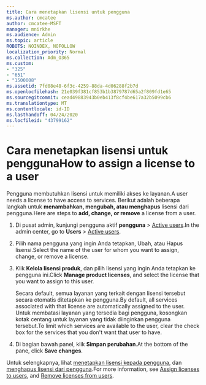 ```yaml
---
title: Cara menetapkan lisensi untuk pengguna
ms.author: cmcatee
author: cmcatee-MSFT
manager: mnirkhe
ms.audience: Admin
ms.topic: article
ROBOTS: NOINDEX, NOFOLLOW
localization_priority: Normal
ms.collection: Adm_O365
ms.custom:
- "325"
- "651"
- "1500008"
ms.assetid: 7fd08e48-6f3c-4259-88da-4d06288f2b7d
ms.openlocfilehash: 21e039f381cf853b1b3879787d65a2f809fd1e65
ms.sourcegitcommit: cead49883943b0eb413f8cf4be617a32b5099cb6
ms.translationtype: MT
ms.contentlocale: id-ID
ms.lasthandoff: 04/24/2020
ms.locfileid: "43799162"
---
```

# <a name="how-to-assign-a-license-to-a-user"></a><span data-ttu-id="0d370-102">Cara menetapkan lisensi untuk pengguna</span><span class="sxs-lookup"><span data-stu-id="0d370-102">How to assign a license to a user</span></span>

<span data-ttu-id="0d370-103">Pengguna membutuhkan lisensi untuk memiliki akses ke layanan.</span><span class="sxs-lookup"><span data-stu-id="0d370-103">A user needs a license to have access to services.</span></span> <span data-ttu-id="0d370-104">Berikut adalah beberapa langkah untuk **menambahkan, mengubah, atau menghapus** lisensi dari pengguna.</span><span class="sxs-lookup"><span data-stu-id="0d370-104">Here are steps to **add, change, or remove** a license from a user.</span></span>
  
1. <span data-ttu-id="0d370-105">Di pusat admin, kunjungi pengguna aktif **pengguna** \> [Active users](https://go.microsoft.com/fwlink/p/?linkid=834822).</span><span class="sxs-lookup"><span data-stu-id="0d370-105">In the admin center, go to **Users** \> [Active users](https://go.microsoft.com/fwlink/p/?linkid=834822).</span></span>

2. <span data-ttu-id="0d370-106">Pilih nama pengguna yang ingin Anda tetapkan, Ubah, atau Hapus lisensi.</span><span class="sxs-lookup"><span data-stu-id="0d370-106">Select the name of the user for whom you want to assign, change, or remove a license.</span></span>

3. <span data-ttu-id="0d370-107">Klik **Kelola lisensi produk**, dan pilih lisensi yang ingin Anda tetapkan ke pengguna ini.</span><span class="sxs-lookup"><span data-stu-id="0d370-107">Click **Manage product licenses**, and select the license that you want to assign to this user.</span></span>

    <span data-ttu-id="0d370-108">Secara default, semua layanan yang terkait dengan lisensi tersebut secara otomatis ditetapkan ke pengguna.</span><span class="sxs-lookup"><span data-stu-id="0d370-108">By default, all services associated with that license are automatically assigned to the user.</span></span> <span data-ttu-id="0d370-109">Untuk membatasi layanan yang tersedia bagi pengguna, kosongkan kotak centang untuk layanan yang tidak diinginkan pengguna tersebut.</span><span class="sxs-lookup"><span data-stu-id="0d370-109">To limit which services are available to the user, clear the check box for the services that you don't want that user to have.</span></span>

4. <span data-ttu-id="0d370-110">Di bagian bawah panel, klik **Simpan perubahan**.</span><span class="sxs-lookup"><span data-stu-id="0d370-110">At the bottom of the pane, click **Save changes**.</span></span>

<span data-ttu-id="0d370-111">Untuk selengkapnya, lihat [menetapkan lisensi kepada pengguna](https://docs.microsoft.com/office365/admin/subscriptions-and-billing/assign-licenses-to-users), dan [menghapus lisensi dari pengguna](https://docs.microsoft.com/office365/admin/subscriptions-and-billing/remove-licenses-from-users).</span><span class="sxs-lookup"><span data-stu-id="0d370-111">For more information, see [Assign licenses to users](https://docs.microsoft.com/office365/admin/subscriptions-and-billing/assign-licenses-to-users), and [Remove licenses from users](https://docs.microsoft.com/office365/admin/subscriptions-and-billing/remove-licenses-from-users).</span></span>